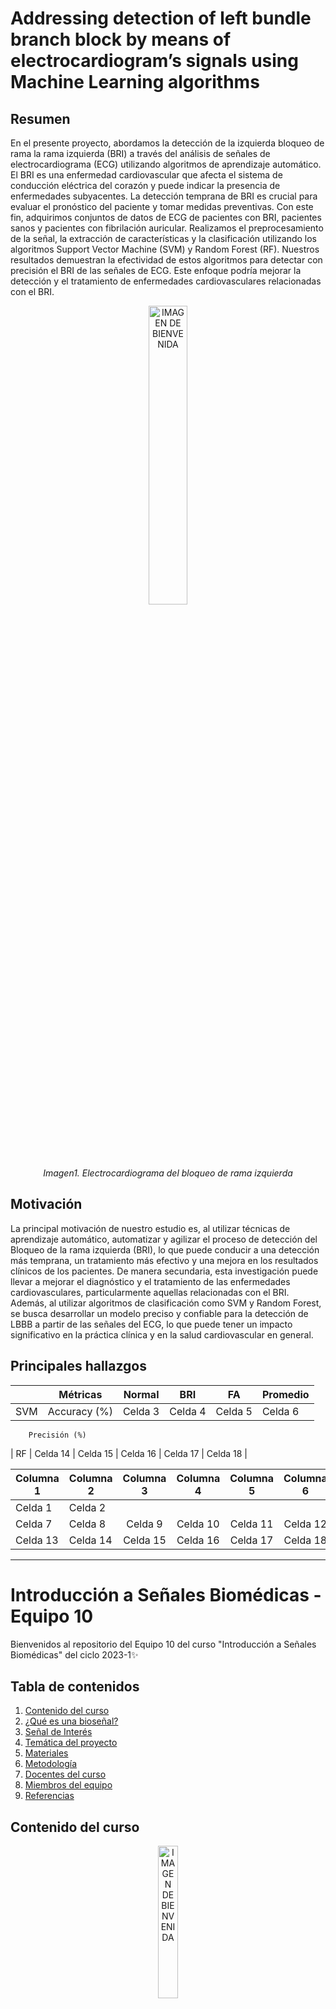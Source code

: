# Addressing detection of left bundle branch block by means of electrocardiogram’s signals using Machine Learning algorithms
## Resumen
En el presente proyecto, abordamos la detección de la izquierda bloqueo de rama la rama izquierda (BRI) a través del análisis de señales de  electrocardiograma (ECG) utilizando algoritmos de aprendizaje automático.
El BRI es una enfermedad cardiovascular que afecta el sistema de conducción eléctrica del corazón y puede indicar la presencia de enfermedades subyacentes. La detección temprana de BRI es crucial para evaluar el pronóstico del paciente y tomar medidas preventivas. Con este fin, adquirimos conjuntos de datos de ECG de pacientes con BRI, pacientes sanos y pacientes con fibrilación auricular. Realizamos el preprocesamiento de la señal, la extracción de características y la clasificación utilizando los algoritmos Support Vector Machine (SVM) y Random Forest (RF).
Nuestros resultados demuestran la efectividad de estos algoritmos para detectar con precisión el BRI de las señales de ECG. Este enfoque podría mejorar la detección y el tratamiento de enfermedades cardiovasculares relacionadas con el BRI.
<p align="center">
  <img src="https://github.com/MateoPortal/IntroSenales/blob/main/ISB/Proyecto%20/Im%C3%A1genes/lbbb.png" alt="IMAGEN DE BIENVENIDA" width="35%">
  </p>
<p align="center">
  <em>Imagen1. Electrocardiograma del bloqueo de rama izquierda</em>
</p>

## Motivación
La principal motivación de nuestro estudio es, al utilizar técnicas de aprendizaje automático, automatizar y agilizar el proceso de detección del Bloqueo de la rama izquierda (BRI), lo que puede conducir a una detección más temprana, un tratamiento más efectivo y una mejora en los resultados clínicos de los pacientes. De manera secundaria, esta investigación puede llevar a mejorar el diagnóstico y el tratamiento de las enfermedades cardiovasculares, particularmente aquellas relacionadas con el BRI. Además, al utilizar algoritmos de clasificación como SVM y Random Forest, se busca desarrollar un modelo preciso y confiable para la detección de LBBB a partir de las señales del ECG, lo que puede tener un impacto significativo en la práctica clínica y en la salud cardiovascular en general.
## Principales hallazgos
|  | Métricas | Normal | BRI | FA | Promedio |
|-----------|-----------|-----------|-----------|-----------|-----------|
| SVM   | Accuracy (%)   | Celda 3   | Celda 4   | Celda 5   | Celda 6   |
        Precisión (%)
| RF  | Celda 14  | Celda 15  | Celda 16  | Celda 17  | Celda 18  |

| Columna 1 | Columna 2 | Columna 3 | Columna 4 | Columna 5 | Columna 6 |
|-----------|-----------|:--------:|:--------:|:--------:|:--------:|
| Celda 1   | Celda 2   |          |          |          |          |
| Celda 7   | Celda 8   | Celda 9  | Celda 10 | Celda 11 | Celda 12 |
| Celda 13  | Celda 14  | Celda 15 | Celda 16 | Celda 17 | Celda 18 |
--------------------------------------------------------------------------------------------------------------------------
# Introducción a Señales Biomédicas - Equipo 10

Bienvenidos al repositorio del Equipo 10 del curso "Introducción a Señales Biomédicas" del ciclo 2023-1✨

## Tabla de contenidos

 1. [Contenido del curso](https://github.com/MateoPortal/IntroSenales/blob/main/README.md#contenido-del-curso)
 2. [¿Qué es una bioseñal?](https://github.com/MateoPortal/IntroSenales/blob/main/README.md#qu%C3%A9-es-una-biose%C3%B1al)
 3. [Señal de Interés](https://github.com/MateoPortal/IntroSenales/blob/main/README.md#se%C3%B1al-de-inter%C3%A9s)
 4. [Temática del proyecto](https://github.com/MateoPortal/IntroSenales/blob/main/README.md#tem%C3%A1tica-del-proyecto)
 5. [Materiales](https://github.com/MateoPortal/IntroSenales/blob/main/README.md#materiales)
 6. [Metodología](https://github.com/MateoPortal/IntroSenales/blob/main/README.md#metodolog%C3%ADa)
 7. [Docentes del curso](https://github.com/MateoPortal/IntroSenales/blob/main/README.md#docentes-del-curso)
 8. [Miembros del equipo](https://github.com/MateoPortal/IntroSenales/blob/main/README.md#miembros-del-equipo-e10)
 9. [Referencias](https://github.com/MateoPortal/IntroSenales/blob/main/README.md#referencias)


## Contenido del curso

<p align="center">
  <img src="https://user-images.githubusercontent.com/70663170/227679635-0451f4bf-2ef3-4582-98ab-ae85d2c239d6.png" alt="IMAGEN DE BIENVENIDA" width="25%">
  </p>
<p align="center">
  <em>Imagen1. Animación de una Onda P</em>
</p>



<p align="justify">
Este curso desarrollará los conocimientos necesarios para el tratamiento de señales provenientes de dispositivos médicos. Se abordaron temas como: el estudio de los sensores, la tecnología de adquisición, los procesos clínicos en los que se dan y protocolos que se usan para compartir la información entre los diferentes equipos que brindan señales. Las clases se desarrollarán en un laboratorio donde se complementará la teoría brindada con simulaciones en computadora utilizando programas desarrollados en Python y kits de desarrollo para la adquisición de bioseñales.
</p>

## ¿Qué es una bioseñal?
<p align="justify">
Se define como una señal producida por la actividad eléctrica que surge de una actividad biológica, la cual toma lugar en diferentes tejidos y órganos dentro del cuerpo humano [1]. 
Las bioseñales proveen información útil sobre el estado fisiológico, patofisiológico y emocional de un individuo, jugando un rol fundamental en el monitoreo de la salud y en los diagnósticos clínicos.
El procesamiento y el análisis de estas señales son manejados por un área interdisciplinaria y dinámica, contando con ciencias como biología, física, medicina, ingeniería y ciencias de la computación [2].
Entre los tipos de métodos más comunes para registrar este tipo de señales en el ámbito clínico está la Electroencefalografía (EEG), la Magnetoencefalografía (MEG), la Electrocardiogra (EMG), el Electrocardiograma (ECG o EKG), entre otros [1].
</p>

## Señal de interés: 
### __Electrocardiograma (ECG)__
<p align="justify">
Es una prueba médica que registra la actividad eléctrica del corazón usando electrodos colocados en la piel. Se utiliza para diagnosticar y monitorear diversas afecciones cardíacas, como arritmias, ataques cardíacos e insuficiencia cardíaca. La máquina de ECG registra los impulsos eléctricos generados por el corazón y proporciona una representación visual de la actividad del corazón en forma de gráfico. Un ECG se puede realizar en un consultorio médico, clínica u hospital y es un procedimiento no invasivo e indoloro.
</p>
<p align="center">
  <img src="Documentación/Images/importancia-del-electrocardiograma.jpg" alt="ecg" width="50%">
</p>
<p align="center">
 <em>Imagen2. Onda P</em>
</p>

## Temática del proyecto
<p align="justify">
Por desarrollar durante el semestre.
</p>


## Materiales
<p align="justify">
Por desarrollar durante el semestre.
</p>

## Metodología
<p align="justify">
Por desarrollar durante el semestre.
</p>


## Docentes del curso: 
- De la Cruz Rodriguez, Lewis - umbert.de.la.cruz@upch.pe
- Meza Rodriguez, Moises - moises.meza@upch.pe
- Roman Gonzalez, Avid - avid.roman-gonzalez@ieee.org
- Venancio Huerta, Julissa - julissa.venancio@upch.pe
- Cáceres del Aguila, Jose Alonso - jo.alonsok@gmail.com


## Miembros del equipo E10:
- Aldave Javier, Alessandra Mercedes - alessandra.aldave@upch.pe
- Huaylinos Guerrero, Jose Augusto Modesto - jose.huaylinos@upch.pe
- Portal Von Hesse, Mateo Luis - mateo.portal@upch.pe
- Postigo Yauce, Rosmy Leyla - rosmy.postigo@upch.pe
- Saavedra Barboza, Tayel Christian - tayel.saavedra@upch.pe
- Salvatierra Guillermo, Diego Paul - diego.salvatierra@pucp.edu.pe




## Referencias
[1] V. C. Pezoulas, T. P. Exarchos, and D. I. Fotiadis, “Types and sources of medical and other related data,” *Medical Data Sharing, Harmonization and Analytics*, pp. 19–65, 2020, doi: https://doi.org/10.1016/b978-0-12-816507-2.00002-5.

[2] “Signals,” *Mdpi.com*, 2023. https://www.mdpi.com/journal/signals/special_issues/Biosignals_Processing_Analysis_Biomedicine (accessed Mar. 25, 2023).
